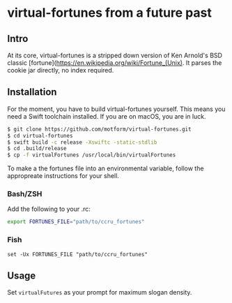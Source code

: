 # virtual-fortunes from a future past

## Intro
At its core, virtual-fortunes is a stripped down version of Ken Arnold's BSD classic [fortune](https://en.wikipedia.org/wiki/Fortune_(Unix). It parses the cookie jar directly, no index required. 

## Installation
For the moment, you have to build virtual-fortunes yourself. This means you need a Swift toolchain installed. If you are on macOS, you are in luck.
```bash
$ git clone https://github.com/motform/virtual-fortunes.git
$ cd virtual-fortunes
$ swift build -c release -Xswiftc -static-stdlib
$ cd .build/release
$ cp -f virtualFortunes /usr/local/bin/virtualFortunes
```
To make a the fortunes file into an environmental variable, follow the appropreate instructions for your shell.

### Bash/ZSH
Add the following to your .rc:
```bash
export FORTUNES_FILE="path/to/ccru_fortunes"
```
### Fish
```fish
set -Ux FORTUNES_FILE "path/to/ccru_fortunes"
```


## Usage
Set `virtualFutures` as your prompt for maximum slogan density.
